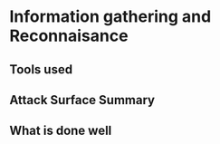 # Information gathering and Reconnaisance

## Tools used
<!--
Provide a 1-2 sentence overview of the tools you used to do information gathering and recon, and how you used those tools
-->

## Attack Surface Summary
<!--
Provide a 1-2 sentence overview of the attack surface you discovered
-->

## What is done well
<!--
Provide a 1-2 sentence overview of what the application does well, where it seems most robust and well-designed
-->
